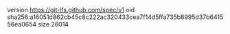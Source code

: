 version https://git-lfs.github.com/spec/v1
oid sha256:a16051d862cb45c8c222ac320433cea7f14d5ffa735b8995d37b641556ea0654
size 26014
